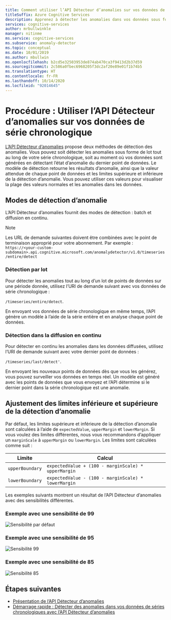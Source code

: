 ```yaml
---
title: Comment utiliser l’API Détecteur d’anomalies sur vos données de série chronologique
titleSuffix: Azure Cognitive Services
description: Apprenez à détecter les anomalies dans vos données sous forme de lot ou dans vos données diffusées.
services: cognitive-services
author: mrbullwinkle
manager: nitinme
ms.service: cognitive-services
ms.subservice: anomaly-detector
ms.topic: conceptual
ms.date: 10/01/2019
ms.author: mbullwin
ms.openlocfilehash: b2cd5e32503953de874ab470ca3f9413d2b37d59
ms.sourcegitcommit: 2c586a0fbec6968205f3dc2af20e89e01f1b74b5
ms.translationtype: HT
ms.contentlocale: fr-FR
ms.lasthandoff: 10/14/2020
ms.locfileid: "92014645"
---
```

# <a name="how-to-use-the-anomaly-detector-api-on-your-time-series-data"></a>Procédure : Utiliser l’API Détecteur d’anomalies sur vos données de série chronologique  

[L’API Détecteur d’anomalies](https://westus2.dev.cognitive.microsoft.com/docs/services/AnomalyDetector/operations/post-timeseries-entire-detect) propose deux méthodes de détection des anomalies. Vous pouvez soit détecter les anomalies sous forme de lot tout au long de votre série chronologique, soit au moment où vos données sont générées en détectant l’état d’anomalie du dernier point de données. Le modèle de détection retourne les résultats d’anomalie, ainsi que la valeur attendue de chaque point de données et les limites supérieure et inférieure de la détection d’anomalie. Vous pouvez utiliser ces valeurs pour visualiser la plage des valeurs normales et les anomalies dans les données.

## <a name="anomaly-detection-modes"></a>Modes de détection d’anomalie 

L’API Détecteur d’anomalies fournit des modes de détection : batch et diffusion en continu.

> [!NOTE]
> Les URL de demande suivantes doivent être combinées avec le point de terminaison approprié pour votre abonnement. Par exemple : `https://<your-custom-subdomain>.api.cognitive.microsoft.com/anomalydetector/v1.0/timeseries/entire/detect`


### <a name="batch-detection"></a>Détection par lot

Pour détecter les anomalies tout au long d’un lot de points de données sur une période donnée, utilisez l’URI de demande suivant avec vos données de série chronologique : 

`/timeseries/entire/detect`. 

En envoyant vos données de série chronologique en même temps, l’API génère un modèle à l’aide de la série entière et en analyse chaque point de données.  

### <a name="streaming-detection"></a>Détection dans la diffusion en continu

Pour détecter en continu les anomalies dans les données diffusées, utilisez l’URI de demande suivant avec votre dernier point de données : 

`/timeseries/last/detect'`. 

En envoyant les nouveaux points de données dès que vous les générez, vous pouvez surveiller vos données en temps réel. Un modèle est généré avec les points de données que vous envoyez et l’API détermine si le dernier point dans la série chronologique est une anomalie.

## <a name="adjusting-lower-and-upper-anomaly-detection-boundaries"></a>Ajustement des limites inférieure et supérieure de la détection d’anomalie

Par défaut, les limites supérieure et inférieure de la détection d’anomalie sont calculées à l’aide de `expectedValue`, `upperMargin` et `lowerMargin`. Si vous voulez des limites différentes, nous vous recommandons d’appliquer un `marginScale` à `upperMargin` ou `lowerMargin`. Les limites sont calculées comme suit :

|Limite  |Calcul  |
|---------|---------|
|`upperBoundary` | `expectedValue + (100 - marginScale) * upperMargin`        |
|`lowerBoundary` | `expectedValue - (100 - marginScale) * lowerMargin`        |

Les exemples suivants montrent un résultat de l’API Détecteur d’anomalies avec des sensibilités différentes.

### <a name="example-with-sensitivity-at-99"></a>Exemple avec une sensibilité de 99

![Sensibilité par défaut](../media/sensitivity_99.png)

### <a name="example-with-sensitivity-at-95"></a>Exemple avec une sensibilité de 95

![Sensibilité 99](../media/sensitivity_95.png)

### <a name="example-with-sensitivity-at-85"></a>Exemple avec une sensibilité de 85

![Sensibilité 85](../media/sensitivity_85.png)

## <a name="next-steps"></a>Étapes suivantes

* [Présentation de l’API Détecteur d’anomalies](../overview.md)
* [Démarrage rapide : Détecter des anomalies dans vos données de séries chronologiques avec l’API Détecteur d’anomalies](../quickstarts/detect-data-anomalies-csharp.md)
